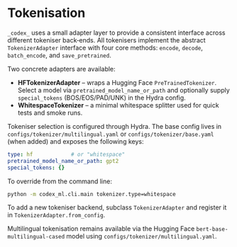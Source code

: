 # Tokenisation

`_codex_` uses a small adapter layer to provide a consistent interface across
different tokeniser back‑ends.  All tokenisers implement the abstract
`TokenizerAdapter` interface with four core methods: `encode`, `decode`,
`batch_encode`, and `save_pretrained`.

Two concrete adapters are available:

- **HFTokenizerAdapter** – wraps a Hugging Face `PreTrainedTokenizer`.  Select a
  model via `pretrained_model_name_or_path` and optionally supply
  `special_tokens` (BOS/EOS/PAD/UNK) in the Hydra config.
- **WhitespaceTokenizer** – a minimal whitespace splitter used for quick tests
  and smoke runs.

Tokeniser selection is configured through Hydra.  The base config lives in
`configs/tokenizer/multilingual.yaml` or `configs/tokenizer/base.yaml` (when
added) and exposes the following keys:

```yaml
type: hf            # or "whitespace"
pretrained_model_name_or_path: gpt2
special_tokens: {}
```

To override from the command line:

```bash
python -m codex_ml.cli.main tokenizer.type=whitespace
```

To add a new tokeniser backend, subclass `TokenizerAdapter` and register it in
`TokenizerAdapter.from_config`.

Multilingual tokenisation remains available via the Hugging Face
`bert-base-multilingual-cased` model using `configs/tokenizer/multilingual.yaml`.
